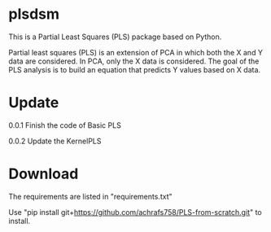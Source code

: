 # plsdsm
This is a Partial Least Squares (PLS) package based on Python.

Partial least squares (PLS) is an extension of PCA in which both the  X and Y data are considered. In PCA, only the X data is considered. The goal of the PLS analysis is to build an equation that predicts Y values based on X data.

# Update
0.0.1 Finish the code of Basic PLS

0.0.2 Update the KernelPLS


# Download
The requirements are listed in "requirements.txt"

Use "pip install git+https://github.com/achrafs758/PLS-from-scratch.git" to install.


